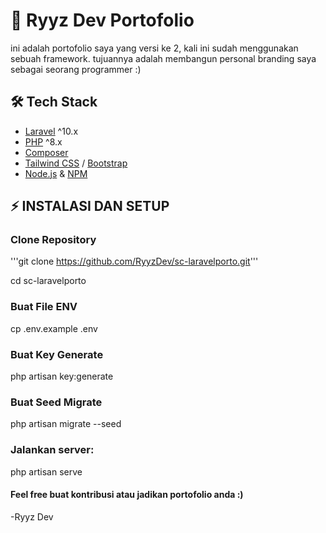 # 🚀 Ryyz Dev Portofolio

ini adalah portofolio saya yang versi ke 2, kali ini sudah menggunakan sebuah framework.
tujuannya adalah membangun personal branding saya sebagai seorang programmer :)

## 🛠️ Tech Stack
- [Laravel](https://laravel.com/) ^10.x
- [PHP](https://www.php.net/) ^8.x
- [Composer](https://getcomposer.org/)
- [Tailwind CSS](https://tailwindcss.com/) / [Bootstrap](https://getbootstrap.com/)
- [Node.js](https://nodejs.org/) & [NPM](https://www.npmjs.com/)

## ⚡ INSTALASI DAN SETUP

### Clone Repository
'''git clone https://github.com/RyyzDev/sc-laravelporto.git'''

cd sc-laravelporto

### Buat File ENV
cp .env.example .env

### Buat Key Generate
php artisan key:generate

### Buat Seed Migrate
php artisan migrate --seed

### Jalankan server:
php artisan serve



#### Feel free buat kontribusi atau jadikan portofolio anda :)
 -Ryyz Dev
